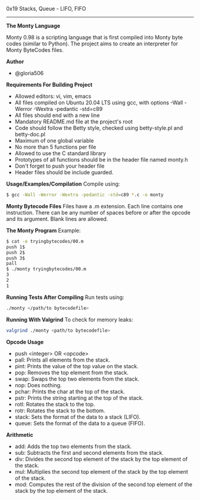 0x19 Stacks, Queue - LIFO,  FIFO

---

**The Monty Language**

Monty 0.98 is a scripting language that is first compiled into Monty byte codes (similar to Python). The project aims to create an interpreter for Monty ByteCodes files.

**Author**
- @gloria506

**Requirements For Building Project**
- Allowed editors: vi, vim, emacs
- All files compiled on Ubuntu 20.04 LTS using gcc, with options -Wall -Werror -Wextra -pedantic -std=c89
- All files should end with a new line
- Mandatory README.md file at the project's root
- Code should follow the Betty style, checked using betty-style.pl and betty-doc.pl
- Maximum of one global variable
- No more than 5 functions per file
- Allowed to use the C standard library
- Prototypes of all functions should be in the header file named monty.h
- Don't forget to push your header file
- Header files should be include guarded.

**Usage/Examples/Compilation**
Compile using:
```bash
$ gcc -Wall -Werror -Wextra -pedantic -std=c89 *.c -o monty
```

**Monty Bytecode Files**
Files have a .m extension. Each line contains one instruction. There can be any number of spaces before or after the opcode and its argument. Blank lines are allowed.

**The Monty Program**
Example:
```bash
$ cat -e tryingbytecodes/00.m
push 1$
push 2$
push 3$
pall
$ ./monty tryingbytecodes/00.m
3
2
1
```

**Running Tests After Compiling**
Run tests using:
```bash
./monty </path/to bytecodefile>
```

**Running With Valgrind**
To check for memory leaks:
```bash
valgrind ./monty <path/to bytecodefile>
```

**Opcode Usage**
- push \<integer\> OR \<opcode\>
- pall: Prints all elements from the stack.
- pint: Prints the value of the top value on the stack.
- pop: Removes the top element from the stack.
- swap: Swaps the top two elements from the stack.
- nop: Does nothing.
- pchar: Prints the char at the top of the stack.
- pstr: Prints the string starting at the top of the stack.
- rotl: Rotates the stack to the top.
- rotr: Rotates the stack to the bottom.
- stack: Sets the format of the data to a stack (LIFO).
- queue: Sets the format of the data to a queue (FIFO).

**Arithmetic**
- add: Adds the top two elements from the stack.
- sub: Subtracts the first and second elements from the stack.
- div: Divides the second top element of the stack by the top element of the stack.
- mul: Multiplies the second top element of the stack by the top element of the stack.
- mod: Computes the rest of the division of the second top element of the stack by the top element of the stack.

